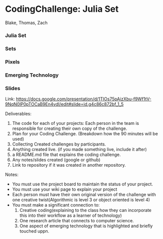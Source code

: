 # CodingChallenge: Julia Set
Blake, Thomas, Zach

### Julia Set

### Sets

### Pixels

### Emerging Technology

### Slides
Link: https://docs.google.com/presentation/d/1TIOs75pAizXbu-f9Wf1tV-9NqN0lP0pTOCaB9En4vdI/edit#slide=id.g4c86c872bf_1_5

Deliverables:

1. The code for each of your projects: Each person in the team is responsible for creating their own copy of the challenge.
2. Plan for your Coding Challenge. (Breakdown how the 90 minutes will be used)
3. Collecting Created challenges by participants.
4. Anything created live. (if you made something live, include it after)
5. a README.md file that explains the coding challenge.
6. Any notes/slides created (google or github)
7. Link to repository if it was created in another repository.

Notes:
* You must use the project board to maintain the status of your project.
* You must use your wiki page to explain your project
* Each person must have their own original version of the challenge with one creative twist(Algorithmic is level 3 or object oriented is level 4)
* You must make a significant connection to:
    1. Creative coding(explaining to the class how they can incorporate this into their workflow as a learner of technology)
    2. One research article that connects to computer science.
    3. One aspect of emerging technology that is highlighted and briefly touched uppn.
